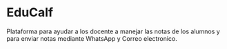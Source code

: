 # EduCalf
Plataforma para ayudar a los docente a manejar las notas de los alumnos y para enviar notas mediante WhatsApp y Correo electronico.
